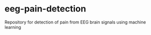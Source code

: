 # eeg-pain-detection
Repository for detection of pain from EEG brain signals using machine learning
